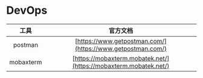 # DevOps

|   工具    |                             官方文档                             |
| :-------: | :--------------------------------------------------------------: |
|  postman  |    [https://www.getpostman.com/](https://www.getpostman.com/)    |
| mobaxterm | [https://mobaxterm.mobatek.net/](https://mobaxterm.mobatek.net/) |
